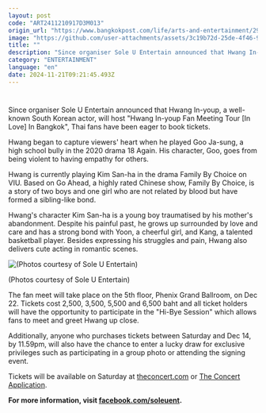 ```yaml
---
layout: post
code: "ART2411210917D3M013"
origin_url: "https://www.bangkokpost.com/life/arts-and-entertainment/2906141/k-drama-star-hwang-in-youp-meets-bkk-fans"
image: "https://github.com/user-attachments/assets/3c19b72d-25de-4f46-98ce-5c23e04a15d4"
title: ""
description: "Since organiser Sole U Entertain announced that Hwang In-youp, a well-known South Korean actor, will host \"Hwang In-youp Fan Meeting Tour [In Love] In Bangkok\", Thai fans have been eager to book tickets."
category: "ENTERTAINMENT"
language: "en"
date: 2024-11-21T09:21:45.493Z
---
```


# 

Since organiser Sole U Entertain announced that Hwang In-youp, a well-known South Korean actor, will host "Hwang In-youp Fan Meeting Tour \[In Love\] In Bangkok", Thai fans have been eager to book tickets.

Hwang began to capture viewers' heart when he played Goo Ja-sung, a high school bully in the 2020 drama 18 Again. His character, Goo, goes from being violent to having empathy for others.

Hwang is currently playing Kim San-ha in the drama Family By Choice on VIU. Based on Go Ahead, a highly rated Chinese show, Family By Choice, is a story of two boys and one girl who are not related by blood but have formed a sibling-like bond.

Hwang's character Kim San-ha is a young boy traumatised by his mother's abandonment. Despite his painful past, he grows up surrounded by love and care and has a strong bond with Yoon, a cheerful girl, and Kang, a talented basketball player. Besides expressing his struggles and pain, Hwang also delivers cute acting in romantic scenes.

![(Photos courtesy of Sole U Entertain)](https://github.com/user-attachments/assets/e507f6ed-2215-4e91-b9e9-2605ff6061b4)

(Photos courtesy of Sole U Entertain)

The fan meet will take place on the 5th floor, Phenix Grand Ballroom, on Dec 22. Tickets cost 2,500, 3,500, 5,500 and 6,500 baht and all ticket holders will have the opportunity to participate in the "Hi-Bye Session" which allows fans to meet and greet Hwang up close.

Additionally, anyone who purchases tickets between Saturday and Dec 14, by 11.59pm, will also have the chance to enter a lucky draw for exclusive privileges such as participating in a group photo or attending the signing event.

Tickets will be available on Saturday at [theconcert.com](http://theconcert.com) or [The Concert Application](https://play.google.com/store/apps/details?id=org.theconcert.mobileapp&hl=en&pli=1).

**For more information, visit [facebook.com/soleuent](http://facebook.com/soleuent).**
